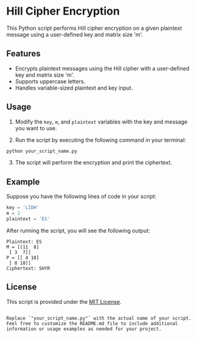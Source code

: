 # Hill Cipher Encryption

This Python script performs Hill cipher encryption on a given plaintext message using a user-defined key and matrix size 'm'.

## Features

- Encrypts plaintext messages using the Hill cipher with a user-defined key and matrix size 'm'.
- Supports uppercase letters.
- Handles variable-sized plaintext and key input.

## Usage

1. Modify the `key`, `m`, and `plaintext` variables with the key and message you want to use.

2. Run the script by executing the following command in your terminal:

```bash
python your_script_name.py
```

3. The script will perform the encryption and print the ciphertext.

## Example

Suppose you have the following lines of code in your script:

```python
key = 'LIDH'
m = 2
plaintext = 'ES'
```

After running the script, you will see the following output:

```
Plaintext: ES
M = [[11  8]
 [ 3  7]]
P = [[ 4 18]
 [ 8 18]]
Ciphertext: SHYR
```

## License

This script is provided under the [MIT License](LICENSE).
```

Replace `"your_script_name.py"` with the actual name of your script. Feel free to customize the README.md file to include additional information or usage examples as needed for your project.
